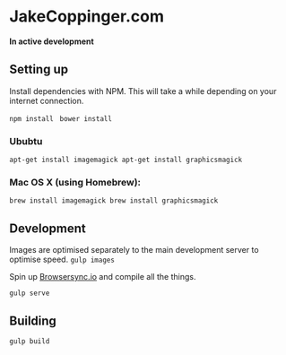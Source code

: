 JakeCoppinger.com
=================

**In active development**

## Setting up
Install dependencies with NPM. This will take a while depending on your internet connection.

`npm install `
`bower install`

### Ububtu
`
apt-get install imagemagick
apt-get install graphicsmagick
`
### Mac OS X (using Homebrew):
`
brew install imagemagick
brew install graphicsmagick
`

## Development

Images are optimised separately to the main development server to optimise speed.
`
gulp images
`

Spin up [Browsersync.io](https://www.browsersync.io) and compile all the things.

`gulp serve
`

## Building

`
gulp build
`

